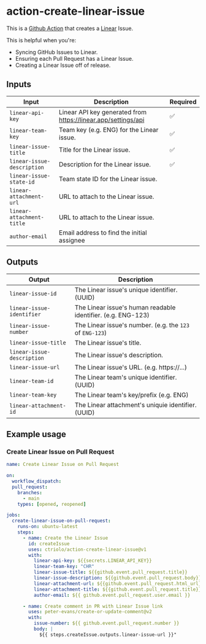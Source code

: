 # action-create-linear-issue

This is a [Github Action](https://github.com/features/actions) that creates a [Linear](https://linear.app/) Issue.

This is helpful when you're:

- Syncing GitHub Issues to Linear.
- Ensuring each Pull Request has a Linear Issue.
- Creating a Linear Issue off of release.

## Inputs

| Input                      | Description                                                   | Required |
| -------------------------- | ------------------------------------------------------------- | -------- |
| `linear-api-key`           | Linear API key generated from https://linear.app/settings/api | ✅       |
| `linear-team-key`          | Team key (e.g. ENG) for the Linear issue.                     | ✅       |
| `linear-issue-title`       | Title for the Linear issue.                                   | ✅       |
| `linear-issue-description` | Description for the Linear issue.                             | ✅       |
| `linear-issue-state-id`    | Team state ID for the Linear issue.                           |          |
| `linear-attachment-url`    | URL to attach to the Linear issue.                            |          |
| `linear-attachment-title`  | URL to attach to the Linear issue.                            |          |
| `author-email`             | Email address to find the initial assignee                    |          |

## Outputs

| Output                     | Description                                                  |
| -------------------------- | ------------------------------------------------------------ |
| `linear-issue-id`          | The Linear issue's unique identifier. (UUID)                 |
| `linear-issue-identifier`  | The Linear issue's human readable identifier. (e.g. ENG-123) |
| `linear-issue-number`      | The Linear issue's number. (e.g. the `123` of `ENG-123`)     |
| `linear-issue-title`       | The Linear issue's title.                                    |
| `linear-issue-description` | The Linear issue's description.                              |
| `linear-issue-url`         | The Linear issue's URL. (e.g. https://...)                   |
| `linear-team-id`           | The Linear team's unique identifier. (UUID)                  |
| `linear-team-key`          | The Linear team's key/prefix (e.g. ENG)                      |
| `linear-attachment-id`     | The Linear attachment's uniquie identifier. (UUID)           |

## Example usage

### Create Linear Issue on Pull Request

```yaml
name: Create Linear Issue on Pull Request

on:
  workflow_dispatch:
  pull_request:
    branches:
      - main
    types: [opened, reopened]

jobs:
  create-linear-issue-on-pull-request:
    runs-on: ubuntu-latest
    steps:
      - name: Create the Linear Issue
        id: createIssue
        uses: ctriolo/action-create-linear-issue@v1
        with:
          linear-api-key: ${{secrets.LINEAR_API_KEY}}
          linear-team-key: "CHR"
          linear-issue-title: ${{github.event.pull_request.title}}
          linear-issue-description: ${{github.event.pull_request.body}}
          linear-attachment-url: ${{github.event.pull_request.html_url}}
          linear-attachment-title: ${{github.event.pull_request.title}}
          author-email: ${{ github.event.pull_request.user.email }}

      - name: Create comment in PR with Linear Issue link
        uses: peter-evans/create-or-update-comment@v2
        with:
          issue-number: ${{ github.event.pull_request.number }}
          body: |
            ${{ steps.createIssue.outputs.linear-issue-url }}"
```

